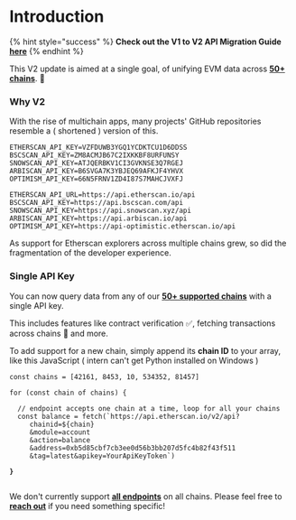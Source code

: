 # Introduction

{% hint style="success" %}
**Check out the V1 to V2 API Migration Guide** [**here**](https://docs.etherscan.io/etherscan-v2/v2-quickstart)
{% endhint %}

This V2 update is aimed at a single goal, of unifying EVM data across [**50+ chains**](https://docs.etherscan.io/supported-chains). :handshake:

### Why V2

With the rise of multichain apps, many projects' GitHub repositories resemble a ( shortened ) version of this.

```
ETHERSCAN_API_KEY=VZFDUWB3YGQ1YCDKTCU1D6DDSS
BSCSCAN_API_KEY=ZM8ACMJB67C2IXKKBF8URFUNSY
SNOWSCAN_API_KEY=ATJQERBKV1CI3GVKNSE3Q7RGEJ
ARBISCAN_API_KEY=B6SVGA7K3YBJEQ69AFKJF4YHVX
OPTIMISM_API_KEY=66N5FRNV1ZD4I87S7MAHCJVXFJ

ETHERSCAN_API_URL=https://api.etherscan.io/api
BSCSCAN_API_KEY=https://api.bscscan.com/api
SNOWSCAN_API_KEY=https://api.snowscan.xyz/api
ARBISCAN_API_KEY=https://api.arbiscan.io/api
OPTIMISM_API_KEY=https://api-optimistic.etherscan.io/api
```

As support for Etherscan explorers across multiple chains grew, so did the fragmentation of the developer experience.

### Single API Key

You can now query data from any of our [**50+ supported chains**](https://docs.etherscan.io/supported-chains) with a single API key.&#x20;

This includes features like contract verification ✅, fetching transactions across chains 🔵 and more.

To add support for a new chain, simply append its **chain ID** to your array, like this JavaScript ( intern can't get Python installed on Windows )

<pre class="language-javascript"><code class="lang-javascript">const chains = [42161, 8453, 10, 534352, 81457]

for (const chain of chains) {

  // endpoint accepts one chain at a time, loop for all your chains
  const balance = fetch(`https://api.etherscan.io/v2/api?
     chainid=${chain}
     &#x26;module=account
     &#x26;action=balance
     &#x26;address=0xb5d85cbf7cb3ee0d56b3bb207d5fc4b82f43f511
     &#x26;tag=latest&#x26;apikey=YourApiKeyToken`)
     
<strong>}
</strong>
</code></pre>

We don't currently support [**all endpoints**](https://docs.etherscan.io/broken-reference) on all chains. Please feel free to [**reach out**](mailto:apisupport@etherscan.io) if you need something specific!
